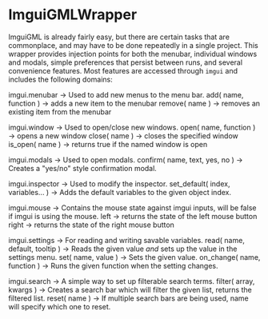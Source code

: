 # ImguiGMLWrapper
ImguiGML is already fairly easy, but there are certain tasks that are commonplace, and may have to be done
repeatedly in a single project.  This wrapper provides injection points for both the menubar, individual
windows and modals, simple preferences that persist between runs, and several convenience features.  Most
features are accessed through `imgui` and includes the following domains:

imgui.menubar -> Used to add new menus to the menu bar.
	add( name, function ) -> adds a new item to the menubar
	remove( name ) -> removes an existing item from the menubar


imgui.window -> Used to open/close new windows.
	open( name, function ) -> opens a new window
	close( name ) -> closes the specified window
	is_open( name ) -> returns true if the named window is open


imgui.modals -> Used to open modals.
	confirm( name, text, yes, no ) -> Creates a "yes/no" style confirmation modal.


imgui.inspector -> Used to modify the inspector.
	set_default( index, variables... ) -> Adds the default variables to the given object index.


imgui.mouse -> Contains the mouse state against imgui inputs, will be false if imgui is using the mouse.
	left	-> returns the state of the left mouse button
	right	-> returns the state of the right mouse button


imgui.settings -> For reading and writing savable variables.
	read( name, default, tooltip ) -> Reads the given value *and* sets up the value in the settings menu.
	set( name, value ) -> Sets the given value.
	on_change( name, function ) -> Runs the given function when the setting changes.
	

imgui.search -> A simple way to set up filterable search terms.
	filter( array, kwargs ) -> Creates a search bar which will filter the given list, returns the filtered list.
	reset( name ) -> If multiple search bars are being used, name will specify which one to reset.
	
